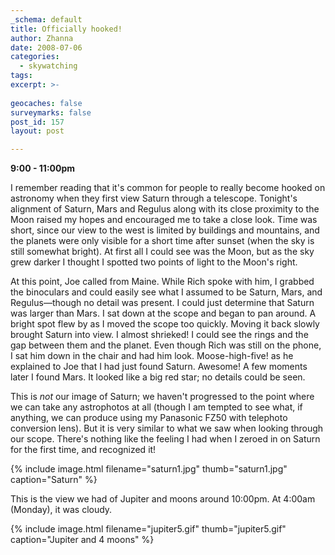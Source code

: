 ```yaml
---
_schema: default
title: Officially hooked!
author: Zhanna
date: 2008-07-06
categories:
  - skywatching  
tags:
excerpt: >- 
  
geocaches: false
surveymarks: false
post_id: 157
layout: post

---
```


**9:00 - 11:00pm**

I remember reading that it's common for people to really become hooked on astronomy when they first view Saturn through a telescope.  Tonight's alignment of Saturn, Mars and Regulus along with its close proximity to the Moon raised my hopes and encouraged me to take a close look.  Time was short, since our view to the west is limited by buildings and mountains, and the planets were only visible for a short time after sunset (when the sky is still somewhat bright).  At first all I could see was the Moon, but as the sky grew darker I thought I spotted two points of light to the Moon's right.  

At this point, Joe called from Maine.  While Rich spoke with him, I grabbed the binoculars and could easily see what I assumed to be Saturn, Mars, and Regulus—though no detail was present.  I could just determine that Saturn was larger than Mars.  I sat down at the scope and began to pan around.  A bright spot flew by as I moved the scope too quickly.  Moving it back slowly brought Saturn into view.  I almost shrieked!  I could see the rings and the gap between them and the planet.  Even though Rich was still on the phone, I sat him down in the chair and had him look.  Moose-high-five! as he explained to Joe that I had just found Saturn.  Awesome!  A few moments later I found Mars.  It looked like a big red star; no details could be seen.

This is _not_ our image of Saturn; we haven't progressed to the point where we can take any astrophotos at all (though I am tempted to see what, if anything, we can produce using my Panasonic FZ50 with telephoto conversion lens).  But it is very similar to what we saw when looking through our scope.  There's nothing like the feeling I had when I zeroed in on Saturn for the first time, and recognized it!

{% include image.html filename="saturn1.jpg" thumb="saturn1.jpg" caption="Saturn" %}

This is the view we had of Jupiter and moons around 10:00pm.  At 4:00am (Monday), it was cloudy.

{% include image.html filename="jupiter5.gif" thumb="jupiter5.gif" caption="Jupiter and 4 moons" %}

